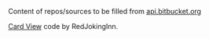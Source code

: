 Content of repos/sources to be filled from [api.bitbucket.org](https://api.bitbucket.org/2.0/repositories/amadeusweb/?pagelen=100)

[Card View](https://codepen.io/RedJokingInn/pen/bGoppqP) code by RedJokingInn.
